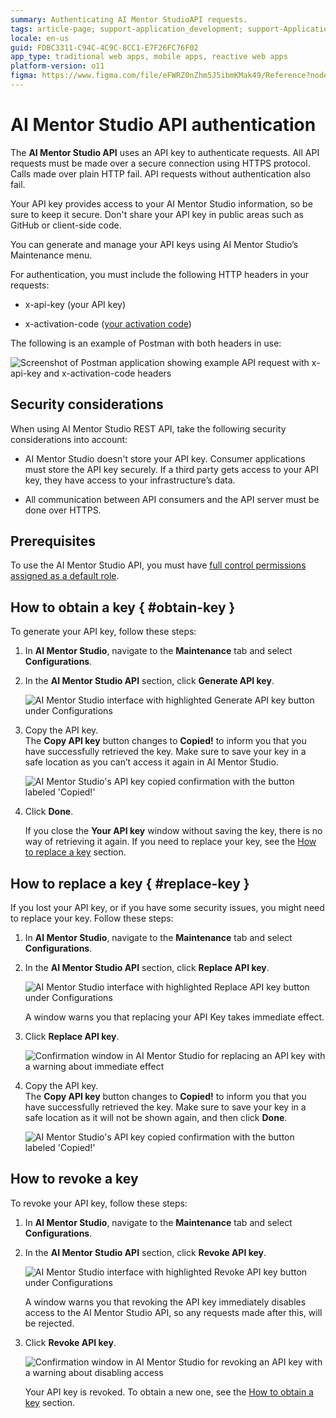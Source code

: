 ```yaml
---
summary: Authenticating AI Mentor StudioAPI requests.
tags: article-page; support-application_development; support-Application_Lifecycle; support-devOps; support-Integrations_Extensions
locale: en-us
guid: FDBC3311-C94C-4C9C-8CC1-E7F26FC76F02
app_type: traditional web apps, mobile apps, reactive web apps
platform-version: o11
figma: https://www.figma.com/file/eFWRZ0nZhm5J5ibmKMak49/Reference?node-id=1607:3223
---
```


# AI Mentor Studio API authentication

The **AI Mentor Studio API** uses an API key to authenticate requests. All API requests must be made over a secure connection using HTTPS protocol. Calls made over plain HTTP fail. API requests without authentication also fail.  

Your API key provides access to your AI Mentor Studio information, so be sure to keep it secure. Don't share your API key in public areas such as GitHub or client-side code.  

You can generate and manage your API keys using AI Mentor Studio’s Maintenance menu.  

For authentication, you must include the following HTTP headers in your requests:

* x-api-key (your API key)

* x-activation-code ([your activation code](https://success.outsystems.com/Support/Enterprise_Customers/Licensing/Manage_and_Upgrade/Find_the_Activation_Code_and_the_Serial_Number))

The following is an example of Postman with both headers in use:

![Screenshot of Postman application showing example API request with x-api-key and x-activation-code headers](images/postman-example.png "Postman Example with Headers")

## Security considerations

When using AI Mentor Studio REST API, take the following security considerations into account:

* AI Mentor Studio doesn't store your API key. Consumer applications must store the API key securely. If a third party gets access to your API key, they have access to your infrastructure’s data.

* All communication between API consumers and the API server must be done over HTTPS.

## Prerequisites

To use the AI Mentor Studio API, you must have [full control permissions assigned as a default role](../../../managing-the-applications-lifecycle/manage-tech-debt/how-works.md#manage-architecture-dashboard-api).

## How to obtain a key { #obtain-key }

To generate your API key, follow these steps:

1. In **AI Mentor Studio**, navigate to the **Maintenance** tab and select **Configurations**.

1. In the **AI Mentor Studio API** section, click **Generate API key**.

    ![AI Mentor Studio interface with highlighted Generate API key button under Configurations](images/generate-key-ams.png "Generate API Key in AI Mentor Studio")

1. Copy the API key.  
    The **Copy API key** button changes to **Copied!** to inform you that you have successfully retrieved the key. Make sure to save your key in a safe location as you can’t access it again in AI Mentor Studio.

    ![AI Mentor Studio's API key copied confirmation with the button labeled 'Copied!'](images/copy-key-ams.png "Copy API Key in AI Mentor Studio")

1. Click **Done**.

    If you close the **Your API key** window without saving the key, there is no way of retrieving it again. If you need to replace your key, see the [How to replace a key](#replace-key) section.


## How to replace a key { #replace-key }

If you lost your API key, or if you have some security issues, you might need to replace your key. Follow these steps:

1. In **AI Mentor Studio**, navigate to the **Maintenance** tab and select **Configurations**.

1. In the **AI Mentor Studio API** section, click **Replace API key**. 

    ![AI Mentor Studio interface with highlighted Replace API key button under Configurations](images/replace-key-ams.png "Replace API Key in AI Mentor Studio")

    A window warns you that replacing your API Key takes immediate effect.

1. Click **Replace API key**.

    ![Confirmation window in AI Mentor Studio for replacing an API key with a warning about immediate effect](images/replace-key-window-ams.png "Replace API Key Confirmation Window")

1. Copy the API key.  
    The **Copy API key** button changes to **Copied!** to inform you that you have successfully retrieved the key. Make sure to save your key in a safe location as it will not be shown again, and then click **Done**.

    ![AI Mentor Studio's API key copied confirmation with the button labeled 'Copied!'](images/copy-key-ams.png "Copy API Key in AI Mentor Studio")

## How to revoke a key

To revoke your API key, follow these steps:

1. In **AI Mentor Studio**, navigate to the **Maintenance** tab and select **Configurations**.

1. In the **AI Mentor Studio API** section, click **Revoke API key**.

    ![AI Mentor Studio interface with highlighted Revoke API key button under Configurations](images/revoke-key-ams.png "Revoke API Key in AI Mentor Studio")

    A window warns you that revoking the API key immediately disables access to the AI Mentor Studio API, so any requests made after this, will be rejected.

1. Click **Revoke API key**.

    ![Confirmation window in AI Mentor Studio for revoking an API key with a warning about disabling access](images/revoke-key-window-ams.png "Revoke API Key Confirmation Window")

    Your API key is revoked. To obtain a new one, see the [How to obtain a key](#obtain-key) section.
